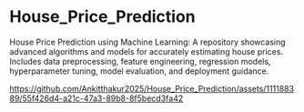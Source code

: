# House_Price_Prediction
House Price Prediction using Machine Learning: A repository showcasing advanced algorithms and models for accurately estimating house prices. Includes data preprocessing, feature engineering, regression models, hyperparameter tuning, model evaluation, and deployment guidance.


https://github.com/Ankitthakur2025/House_Price_Prediction/assets/111188389/55f426d4-a21c-47a3-89b8-8f5becd3fa42

